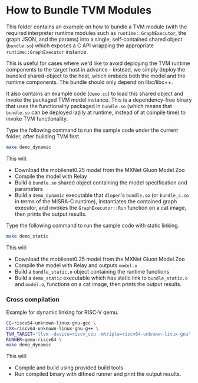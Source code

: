 <!--- Licensed to the Apache Software Foundation (ASF) under one -->
<!--- or more contributor license agreements.  See the NOTICE file -->
<!--- distributed with this work for additional information -->
<!--- regarding copyright ownership.  The ASF licenses this file -->
<!--- to you under the Apache License, Version 2.0 (the -->
<!--- "License"); you may not use this file except in compliance -->
<!--- with the License.  You may obtain a copy of the License at -->

<!---   http://www.apache.org/licenses/LICENSE-2.0 -->

<!--- Unless required by applicable law or agreed to in writing, -->
<!--- software distributed under the License is distributed on an -->
<!--- "AS IS" BASIS, WITHOUT WARRANTIES OR CONDITIONS OF ANY -->
<!--- KIND, either express or implied.  See the License for the -->
<!--- specific language governing permissions and limitations -->
<!--- under the License. -->


How to Bundle TVM Modules
=========================

This folder contains an example on how to bundle a TVM module (with the required
interpreter runtime modules such as `runtime::GraphExecutor`, the graph JSON, and
the params) into a single, self-contained shared object (`bundle.so`) which
exposes a C API wrapping the appropriate `runtime::GraphExecutor` instance.

This is useful for cases where we'd like to avoid deploying the TVM runtime
components to the target host in advance - instead, we simply deploy the bundled
shared-object to the host, which embeds both the model and the runtime
components. The bundle should only depend on libc/libc++.

It also contains an example code (`demo.cc`) to load this shared object and
invoke the packaged TVM model instance. This is a dependency-free binary that
uses the functionality packaged in `bundle.so` (which means that `bundle.so` can
be deployed lazily at runtime, instead of at compile time) to invoke TVM
functionality.

Type the following command to run the sample code under the current folder,
after building TVM first.

```bash
make demo_dynamic
```

This will:

- Download the mobilenet0.25 model from the MXNet Gluon Model Zoo
- Compile the model with Relay
- Build a `bundle.so` shared object containing the model specification and
  parameters
- Build a `demo_dynamic` executable that `dlopen`'s `bundle.so` (or `bundle_c.so` in
  terms of the MISRA-C runtime), instantiates the contained graph executor,
  and invokes the `GraphExecutor::Run` function on a cat image, then prints
  the output results.

Type the following command to run the sample code with static linking.

```bash
make demo_static
```

This will:
- Download the mobilenet0.25 model from the MXNet Gluon Model Zoo
- Compile the model with Relay and outputs `model.o`
- Build a `bundle_static.o` object containing the runtime functions
- Build a `demo_static` executable which has static link to `bundle_static.o` and
  `model.o`, functions on a cat image, then prints the output results.


### Cross compilation

Example for dynamic linking for RISC-V qemu.

```bash
CC=riscv64-unknown-linux-gnu-gcc \
CXX=riscv64-unknown-linux-gnu-g++ \
TVM_TARGET="llvm -device=riscv_cpu -mtriple=riscv64-unknown-linux-gnu" \
RUNNER=qemu-riscv64 \
make demo_dynamic
```

This will:
- Compile and build using provided build tools
- Run compiled binary with difined runner and print the output results.
